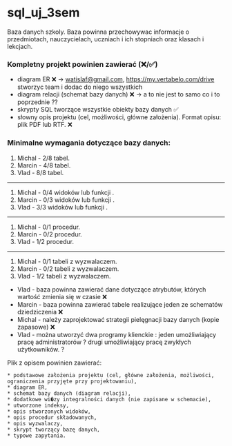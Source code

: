 # sql_uj_3sem

Baza danych szkoly. Baza powinna przechowywac informacje o przedmiotach, nauczycielach,
uczniach i ich stopniach oraz klasach i lekcjach.

### Kompletny projekt powinien zawierać  (❌/✅)

* diagram ER ❌ -> watislaf@gmail.com, https://my.vertabelo.com/drive stworzyc team i dodac do niego wszystkich
* diagram relacji (schemat bazy danych) ❌ -> a to nie jest to samo co i to poprzednie ??
* skrypty SQL tworzące wszystkie obiekty bazy danych ✅
* słowny opis projektu (cel, możliwości, główne założenia). Format opisu: plik PDF lub RTF. ❌

### Minimalne wymagania dotyczące bazy danych:
1. Michal - 2/8 tabel.
2. Marcin - 4/8 tabel.
3. Vlad - 8/8 tabel.
--- 
1. Michal - 0/4 widoków lub funkcji .
2. Marcin - 0/3 widoków lub funkcji .
3. Vlad - 3/3 widoków lub funkcji .
--- 
1. Michal - 0/1 procedur.
2. Marcin - 0/2 procedur.
3. Vlad - 1/2 procedur.
--- 
1. Michal - 0/1 tabeli z wyzwalaczem.
2. Marcin - 0/2 tabeli z wyzwalaczem.
3. Vlad - 1/2 tabeli z wyzwalaczem.

   
* Vlad - baza powinna zawierać dane dotyczące atrybutów, których wartość zmienia się w czasie ❌
* Marcin - baza powinna zawierać tabele realizujące jeden ze schematów dziedziczenia ❌
* Michal - należy zaprojektować strategii pielęgnacji bazy danych (kopie zapasowe) ❌
* Vlad - można utworzyć dwa programy klienckie : jeden umożliwiający pracę administratorów ?  drugi umożliwiający pracę zwykłych użytkowników. ?

Plik z opisem powinien zawierać:
```
* podstawowe założenia projektu (cel, główne założenia, możliwości, ograniczenia przyjęte przy projektowaniu),
* diagram ER,
* schemat bazy danych (diagram relacji),
* dodatkowe wi�zy integralności danych (nie zapisane w schemacie),
* utworzone indeksy,
* opis stworzonych widoków,
* opis procedur składowanych,
* opis wyzwalaczy,
* skrypt tworzący bazę danych,
* typowe zapytania.
``` 

